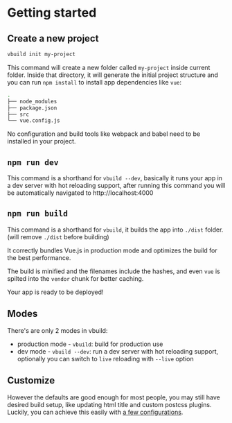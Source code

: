 # Getting started

<!-- toc -->

## Create a new project

```bash
vbuild init my-project
```

This command will create a new folder called `my-project` inside current folder. Inside that directory, it will generate the initial project structure and you can run `npm install` to install app dependencies like `vue`:

```bash
.
├── node_modules
├── package.json
├── src
└── vue.config.js
```

No configuration and build tools like webpack and babel need to be installed in your project.

## `npm run dev`

This command is a shorthand for `vbuild --dev`, basically it runs your app in a dev server with hot reloading support, after running this command you will be automatically navigated to http://localhost:4000

## `npm run build`

This command is a shorthand for `vbuild`, it builds the app into `./dist` folder. (will remove `./dist` before building)

It correctly bundles Vue.js in production mode and optimizes the build for the best performance.

The build is minified and the filenames include the hashes, and even `vue` is spilted into the `vendor` chunk for better caching.

Your app is ready to be deployed!

## Modes

There's are only 2 modes in vbuild:

- production mode - `vbuild`: build for production use
- dev mode - `vbuild --dev`: run a dev server with hot reloading support, optionally you can switch to `live` reloading with `--live` option

## Customize

However the defaults are good enough for most people, you may still have desired build setup, like updating html title and custom postcss plugins. Luckily, you can achieve this easily with [a few configurations](/config.html).
